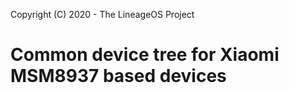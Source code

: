 Copyright (C) 2020 - The LineageOS Project

Common device tree for Xiaomi MSM8937 based devices
==============
